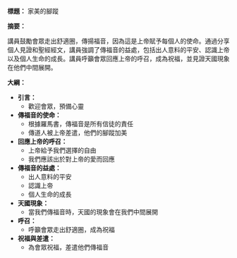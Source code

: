 **標題：** 家美的腳蹤

**摘要：**

講員鼓勵會眾走出舒適圈，傳揚福音，因為這是上帝賦予每個人的使命。通過分享個人見證和聖經經文，講員強調了傳福音的益處，包括出人意料的平安、認識上帝以及個人生命的成長。講員呼籲會眾回應上帝的呼召，成為祝福，並見證天國現象在他們中間展開。

**大綱：**

* **引言：**
    * 歡迎會眾，預備心靈
* **傳福音的使命：**
    * 根據羅馬書，傳福音是所有信徒的責任
    * 傳道人被上帝差遣，他們的腳蹤加美
* **回應上帝的呼召：**
    * 上帝給予我們選擇的自由
    * 我們應該出於對上帝的愛而回應
* **傳福音的益處：**
    * 出人意料的平安
    * 認識上帝
    * 個人生命的成長
* **天國現象：**
    * 當我們傳福音時，天國的現象會在我們中間展開
* **呼召：**
    * 呼籲會眾走出舒適圈，成為祝福
* **祝福與差遣：**
    * 為會眾祝福，差遣他們傳福音